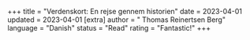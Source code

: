 +++
   title = "Verdenskort: En rejse gennem historien"
   date = 2023-04-01
   updated = 2023-04-01
   [extra]
   author = " Thomas Reinertsen Berg"
   language = "Danish"
   status = "Read"
   rating = "Fantastic!"
+++